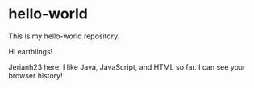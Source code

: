 # hello-world
This is my hello-world repository.

Hi earthlings!

Jerianh23 here. I like Java, JavaScript, and HTML so far. I can see your browser history!
